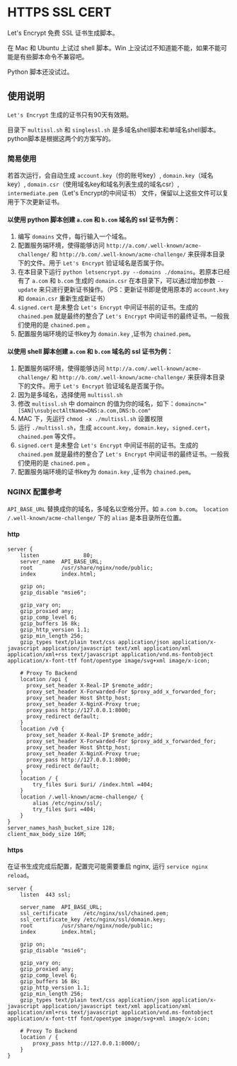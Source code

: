 # HTTPS SSL CERT

Let's Encrypt 免费 SSL 证书生成脚本。

在 Mac 和 Ubuntu 上试过 shell 脚本。Win 上没试过不知道能不能，如果不能可能是有些脚本命令不兼容吧。

Python 脚本还没试过。

## 使用说明
`Let's Encrypt` 生成的证书只有90天有效期。

目录下 `multissl.sh` 和 `singlessl.sh` 是多域名shell脚本和单域名shell脚本。python脚本是根据这两个的方案写的。

### 简易使用
若首次运行，会自动生成 `account.key`（你的账号key）, `domain.key`（域名key）, `domain.csr`（使用域名key和域名列表生成的域名csr）, `intermediate.pem`（Let's Encrypt的中间证书） 文件，保留以上这些文件可以复用于下次更新证书。

#### 以使用 python 脚本创建 `a.com` 和 `b.com` 域名的 ssl 证书为例：
1. 编写 `domains` 文件，每行输入一个域名。
2. 配置服务端环境，使得能够访问 `http://a.com/.well-known/acme-challenge/` 和 `http://b.com/.well-known/acme-challenge/` 来获得本目录下的文件。用于 `Let's Encrypt` 验证域名是否属于你。
3. 在本目录下运行 `python letsencrypt.py --domains ./domains`。若原本已经有了 `a.com` 和 `b.com` 生成的 `domain.csr` 在本目录下，可以通过增加参数 `--update` 来只进行更新证书操作。（PS：更新证书即是使用原本的 `account.key` 和 `domain.csr` 重新生成新证书）
4. `signed.cert` 是未整合 `Let's Encrypt` 中间证书前的证书。生成的 `chained.pem` 就是最终的整合了 `Let's Encrypt` 中间证书的最终证书。一般我们使用的是 `chained.pem` 。
5. 配置服务端环境的证书key为 `domain.key` ,证书为 `chained.pem`。

#### 以使用 shell 脚本创建 `a.com` 和 `b.com` 域名的 ssl 证书为例：
1. 配置服务端环境，使得能够访问 `http://a.com/.well-known/acme-challenge/` 和 `http://b.com/.well-known/acme-challenge/` 来获得本目录下的文件。用于 `Let's Encrypt` 验证域名是否属于你。
2. 因为是多域名，选择使用 `multissl.sh`
3. 修改 `multissl.sh` 中 domaincn 的值为你的域名，如下：`domaincn="[SAN]\nsubjectAltName=DNS:a.com,DNS:b.com"`
4. MAC 下，先运行 `chmod -x ./multissl.sh` 设置权限
5. 运行 `./multissl.sh`，生成 `account.key`，`domain.key`，`signed.cert`，`chained.pem` 等文件。
6. `signed.cert` 是未整合 `Let's Encrypt` 中间证书前的证书。生成的 `chained.pem` 就是最终的整合了 `Let's Encrypt` 中间证书的最终证书。一般我们使用的是 `chained.pem` 。
7. 配置服务端环境的证书key为 `domain.key` ,证书为 `chained.pem`。

### NGINX 配置参考

`API_BASE_URL` 替换成你的域名，多域名以空格分开。如 `a.com b.com`。
`location /.well-known/acme-challenge/` 下的 `alias` 是本目录所在位置。

#### http
```
server {
    listen              80;
    server_name  API_BASE_URL;
    root         /usr/share/nginx/node/public;
    index        index.html;

    gzip on;
    gzip_disable "msie6";

    gzip_vary on;
    gzip_proxied any;
    gzip_comp_level 6;
    gzip_buffers 16 8k;
    gzip_http_version 1.1;
    gzip_min_length 256;
    gzip_types text/plain text/css application/json application/x-javascript application/javascript text/xml application/xml application/xml+rss text/javascript application/vnd.ms-fontobject application/x-font-ttf font/opentype image/svg+xml image/x-icon;

    # Proxy To Backend
    location /api {
      proxy_set_header X-Real-IP $remote_addr;
      proxy_set_header X-Forwarded-For $proxy_add_x_forwarded_for;
      proxy_set_header Host $http_host;
      proxy_set_header X-NginX-Proxy true;
      proxy_pass http://127.0.0.1:8000;
      proxy_redirect default;
    }
    location /v0 {
      proxy_set_header X-Real-IP $remote_addr;
      proxy_set_header X-Forwarded-For $proxy_add_x_forwarded_for;
      proxy_set_header Host $http_host;
      proxy_set_header X-NginX-Proxy true;
      proxy_pass http://127.0.0.1:8000;
      proxy_redirect default;
    }
    location / {
        try_files $uri $uri/ /index.html =404;
    }
    location /.well-known/acme-challenge/ {
        alias /etc/nginx/ssl/;
        try_files $uri =404;
    }
}
server_names_hash_bucket_size 128;
client_max_body_size 16M;

```

#### https

在证书生成完成后配置，配置完可能需要重启 nginx, 运行 `service nginx reload`。

```
server {
    listen  443 ssl;

    server_name  API_BASE_URL;
    ssl_certificate     /etc/nginx/ssl/chained.pem;
    ssl_certificate_key /etc/nginx/ssl/domain.key;
    root         /usr/share/nginx/node/public;
    index        index.html;

    gzip on;
    gzip_disable "msie6";

    gzip_vary on;
    gzip_proxied any;
    gzip_comp_level 6;
    gzip_buffers 16 8k;
    gzip_http_version 1.1;
    gzip_min_length 256;
    gzip_types text/plain text/css application/json application/x-javascript application/javascript text/xml application/xml application/xml+rss text/javascript application/vnd.ms-fontobject application/x-font-ttf font/opentype image/svg+xml image/x-icon;

    # Proxy To Backend
    location / {
        proxy_pass http://127.0.0.1:8000/;
    }
}
```
